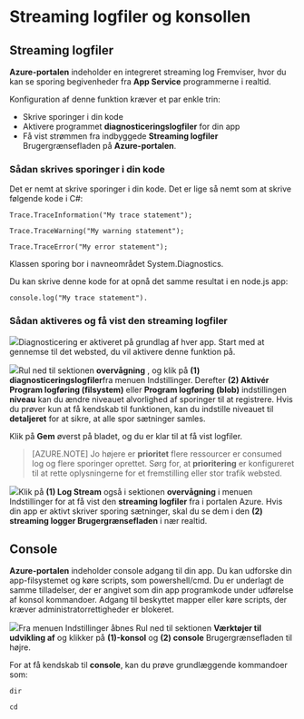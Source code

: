 <properties 
    pageTitle="Streaming logfiler og console" 
    description="Oversigt over console og streaming logfiler" 
    authors="btardif" 
    manager="wpickett" 
    editor="" 
    services="app-service\web" 
    documentationCenter=""/>

<tags 
    ms.service="app-service-web" 
    ms.workload="web" 
    ms.tgt_pltfrm="na" 
    ms.devlang="multiple" 
    ms.topic="article" 
    ms.date="10/12/2016" 
    ms.author="byvinyal"/>

# <a name="streaming-logs-and-the-console"></a>Streaming logfiler og konsollen

## <a name="streaming-logs"></a>Streaming logfiler

**Azure-portalen** indeholder en integreret streaming log Fremviser, hvor du kan se sporing begivenheder fra **App Service** programmerne i realtid.  

Konfiguration af denne funktion kræver et par enkle trin:

- Skrive sporinger i din kode
- Aktivere programmet **diagnosticeringslogfiler** for din app
- Få vist strømmen fra indbyggede **Streaming logfiler** Brugergrænsefladen på **Azure-portalen**.

### <a name="how-to-write-traces-in-your-code"></a>Sådan skrives sporinger i din kode ###

Det er nemt at skrive sporinger i din kode.  Det er lige så nemt som at skrive følgende kode i C#:

`````````````````````````
Trace.TraceInformation("My trace statement");
`````````````````````````

`````````````````````````
Trace.TraceWarning("My warning statement");
`````````````````````````

`````````````````````````
Trace.TraceError("My error statement");
`````````````````````````

Klassen sporing bor i navneområdet System.Diagnostics.

Du kan skrive denne kode for at opnå det samme resultat i en node.js app:

`````````````````````````
console.log("My trace statement").
`````````````````````````

### <a name="how-to-enable-and-view-the-streaming-logs"></a>Sådan aktiveres og få vist den streaming logfiler
![][BrowseSitesScreenshot]Diagnosticering er aktiveret på grundlag af hver app. Start med at gennemse til det websted, du vil aktivere denne funktion på.  
  
![][DiagnosticsLogs]Rul ned til sektionen **overvågning** , og klik på **(1) diagnosticeringslogfiler**fra menuen Indstillinger. Derefter **(2) Aktivér** **Program logføring (filsystem)** eller **Program logføring (blob)** indstillingen **niveau** kan du ændre niveauet alvorlighed af sporinger til at registrere. Hvis du prøver kun at få kendskab til funktionen, kan du indstille niveauet til **detaljeret** for at sikre, at alle spor sætninger samles.

Klik på **Gem** øverst på bladet, og du er klar til at få vist logfiler.

>[AZURE.NOTE] Jo højere er **prioritet** flere ressourcer er consumed log og flere sporinger oprettet. Sørg for, at **prioritering** er konfigureret til at rette oplysningerne for et fremstilling eller stor trafik websted. 

![][StreamingLogsScreenshot]Klik på **(1) Log Stream** også i sektionen **overvågning** i menuen Indstillinger for at få vist den **streaming logfiler** fra i portalen Azure. Hvis din app er aktivt skriver sporing sætninger, skal du se dem i den **(2) streaming logger Brugergrænsefladen** i nær realtid.

## <a name="console"></a>Console
**Azure-portalen** indeholder console adgang til din app. Du kan udforske din app-filsystemet og køre scripts, som powershell/cmd. Du er underlagt de samme tilladelser, der er angivet som din app programkode under udførelse af konsol kommandoer. Adgang til beskyttet mapper eller køre scripts, der kræver administratorrettigheder er blokeret.  

![][ConsoleScreenshot]Fra menuen Indstillinger åbnes Rul ned til sektionen **Værktøjer til udvikling af** og klikker på **(1)-konsol** og **(2) console** Brugergrænsefladen til højre.

For at få kendskab til **console**, kan du prøve grundlæggende kommandoer som:

`````````````````````````
dir
`````````````````````````

`````````````````````````
cd
`````````````````````````

<!-- Images. -->
[DiagnosticsLogs]: ./media/web-sites-streaming-logs-and-console/diagnostic-logs.png
[BrowseSitesScreenshot]: ./media/web-sites-streaming-logs-and-console/browse-sites.png
[StreamingLogsScreenshot]: ./media/web-sites-streaming-logs-and-console/streaming-logs.png
[ConsoleScreenshot]: ./media/web-sites-streaming-logs-and-console/console.png
